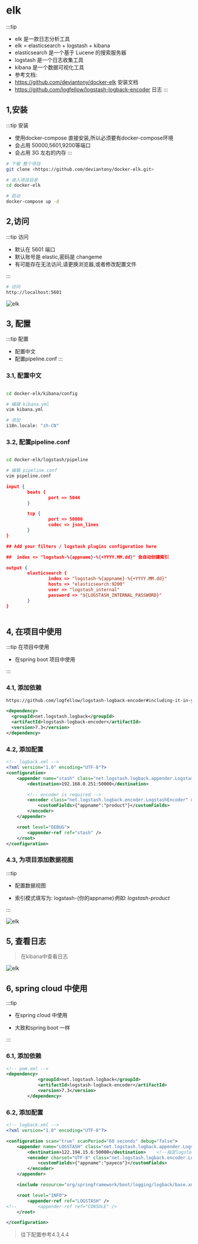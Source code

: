 # elk

:::tip

* elk 是一款日志分析工具
* elk = elasticsearch + logstash + kibana
* elasticsearch 是一个基于 Lucene 的搜索服务器
* logstash 是一个日志收集工具
* kibana 是一个数据可视化工具
* 参考文档:
* <https://github.com/deviantony/docker-elk> 安装文档
* <https://github.com/logfellow/logstash-logback-encoder> 日志
:::

## 1,安装

:::tip 安装

* 使用docker-compose 直接安装,所以必须要有docker-compose环境
* 会占用 50000,5601,9200等端口
* 会占用 3G 左右的内存
:::

```bash
# 下载 整个项目
git clone <https://github.com/deviantony/docker-elk.git>

# 进入项目目录
cd docker-elk

# 启动
docker-compose up -d

```

## 2,访问

:::tip 访问

* 默认在 5601 端口
* 默认账号是 elastic,密码是 changeme
* 有可能存在无法访问,请更换浏览器,或者修改配置文件

:::

```bash
# 访问
http://localhost:5601

```

![elk](https://article.biliimg.com/bfs/article/25980a93ea8dd4b1ddf34fc9a71b18e79e07305b.png)

## 3, 配置

:::tip 配置

* 配置中文
* 配置pipeline.conf
:::

### 3.1, 配置中文

```bash

cd docker-elk/kibana/config

# 编辑 kibana.yml
vim kibana.yml

# 添加
i18n.locale: "zh-CN"

```

### 3.2, 配置pipeline.conf

```bash

cd docker-elk/logstash/pipeline

# 编辑 pipeline.conf
vim pipeline.conf

```

```json
input {
        beats {
                port => 5044
        }

        tcp {
                port => 50000
                codec => json_lines
        }
}

## Add your filters / logstash plugins configuration here

##  index => "logstash-%{appname}-%{+YYYY.MM.dd}" 会自动创建索引

output {
        elasticsearch {
                index => "logstash-%{appname}-%{+YYYY.MM.dd}"
                hosts => "elasticsearch:9200"
                user => "logstash_internal"
                password => "${LOGSTASH_INTERNAL_PASSWORD}"
        }
}
  
```

## 4, 在项目中使用

:::tip 在项目中使用

* 在spring boot 项目中使用

:::

### 4.1, 添加依赖

```xml
https://github.com/logfellow/logstash-logback-encoder#including-it-in-your-project

<dependency>
  <groupId>net.logstash.logback</groupId>
  <artifactId>logstash-logback-encoder</artifactId>
  <version>7.3</version>
</dependency>
```

### 4.2, 添加配置

```xml
<!-- logback.xml -->
<?xml version="1.0" encoding="UTF-8"?>
<configuration>
    <appender name="stash" class="net.logstash.logback.appender.LogstashTcpSocketAppender">
        <destination>192.168.0.251:50000</destination>

        <!-- encoder is required -->
        <encoder class="net.logstash.logback.encoder.LogstashEncoder" >
            <customFields>{"appname":"product"}</customFields>
        </encoder>
    </appender>

    <root level="DEBUG">
        <appender-ref ref="stash" />
    </root>
</configuration>

```

### 4.3, 为项目添加数据视图

:::tip

* 配置数据视图

* 索引模式填写为: logstash-{你的appname}*例如: logstash-product*

:::

![elk](https://article.biliimg.com/bfs/article/b648dd0d7eb60c51d412ca0a90296509bdce5a64.png)

## 5, 查看日志

> 在kibana中查看日志

![elk](https://article.biliimg.com/bfs/article/ef5317ab7422c5c538dace729f289f9caec53800.png)

## 6, spring cloud 中使用

:::tip

* 在spring cloud 中使用

* 大致和spring boot 一样

:::

### 6.1, 添加依赖

```xml
<!-- pom.xml -->
<dependency>
            <groupId>net.logstash.logback</groupId>
            <artifactId>logstash-logback-encoder</artifactId>
            <version>7.3</version>
        </dependency>

```

### 6.2, 添加配置

```xml
<!-- logback.xml -->
<?xml version="1.0" encoding="UTF-8"?>

<configuration scan="true" scanPeriod="60 seconds" debug="false">
    <appender name="LOGSTASH" class="net.logstash.logback.appender.LogstashTcpSocketAppender">
        <destination>122.194.15.6:50000</destination>    <!--指定logstash ip：监听端口 tcpAppender  可自己实现如kafka传输等-->
        <encoder charset="UTF-8" class="net.logstash.logback.encoder.LogstashEncoder" >
            <customFields>{"appname":"payeco"}</customFields>
        </encoder>
    </appender>

    <include resource="org/springframework/boot/logging/logback/base.xml"/>      <!--引用springboot默认配置-->

    <root level="INFO">
        <appender-ref ref="LOGSTASH" />                                           <!--使用上述订阅logstash数据tcp传输 -->
<!--        <appender-ref ref="CONSOLE" />                                            &lt;!&ndash;使用springboot默认配置 调试窗口输出&ndash;&gt;-->
    </root>

</configuration>
```

> 往下配置参考4.3,4.4
